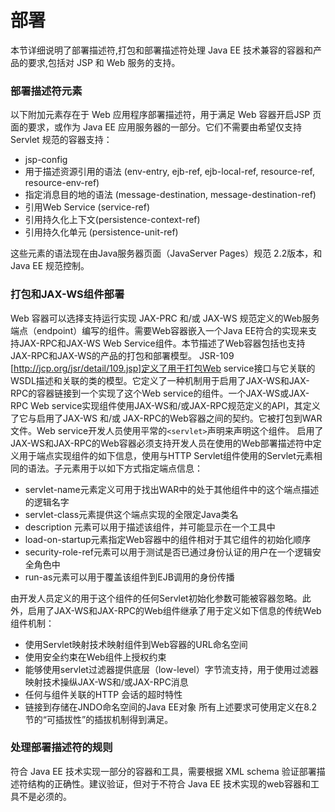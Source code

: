 # 部署

本节详细说明了部署描述符,打包和部署描述符处理 Java EE 技术兼容的容器和产品的要求,包括对 JSP 和 Web 服务的支持。

### 部署描述符元素

以下附加元素存在于 Web 应用程序部署描述符，用于满足 Web 容器开启JSP 页面的要求，或作为 Java EE 应用服务器的一部分。它们不需要由希望仅支持Servlet 规范的容器支持：

* jsp-config
* 用于描述资源引用的语法 (env-entry, ejb-ref, ejb-local-ref, resource-ref, resource-env-ref)
* 指定消息目的地的语法 (message-destination, message-destination-ref)
* 引用Web Service (service-ref)
* 引用持久化上下文(persistence-context-ref)
* 引用持久化单元 (persistence-unit-ref)

这些元素的语法现在由Java服务器页面（JavaServer Pages）规范 2.2版本，和 Java EE 规范控制。

### 打包和JAX-WS组件部署

Web 容器可以选择支持运行实现 JAX-PRC 和/或 JAX-WS 规范定义的Web服务端点（endpoint）编写的组件。需要Web容器嵌入一个Java EE符合的实现来支持JAX-RPC和JAX-WS Web Service组件。本节描述了Web容器包括也支持JAX-RPC和JAX-WS的产品的打包和部署模型。
JSR-109 [http://jcp.org/jsr/detail/109.jsp]定义了用于打包Web service接口与它关联的WSDL描述和关联的类的模型。它定义了一种机制用于启用了JAX-WS和JAX-RPC的容器链接到一个实现了这个Web service的组件。一个JAX-WS或JAX-RPC Web service实现组件使用JAX-WS和/或JAX-RPC规范定义的API，其定义了它与启用了JAX-WS 和/或 JAX-RPC的Web容器之间的契约。它被打包到WAR文件。Web service开发人员使用平常的`<servlet>`声明来声明这个组件。
启用了JAX-WS和JAX-RPC的Web容器必须支持开发人员在使用的Web部署描述符中定义用于端点实现组件的如下信息，使用与HTTP Servlet组件使用的Servlet元素相同的语法。子元素用于以如下方式指定端点信息：

* servlet-name元素定义可用于找出WAR中的处于其他组件中的这个端点描述的逻辑名字
* servlet-class元素提供这个端点实现的全限定Java类名
* description 元素可以用于描述该组件，并可能显示在一个工具中
* load-on-startup元素指定Web容器中的组件相对于其它组件的初始化顺序
* security-role-ref元素可以用于测试是否已通过身份认证的用户在一个逻辑安全角色中
* run-as元素可以用于覆盖该组件到EJB调用的身份传播

由开发人员定义的用于这个组件的任何Servlet初始化参数可能被容器忽略。此外，启用了JAX-WS和JAX-RPC的Web组件继承了用于定义如下信息的传统Web组件机制：

* 使用Servlet映射技术映射组件到Web容器的URL命名空间
* 使用安全约束在Web组件上授权约束
* 能够使用servlet过滤器提供底层（low-level）字节流支持，用于使用过滤器映射技术操纵JAX-WS和/或JAX-RPC消息
* 任何与组件关联的HTTP 会话的超时特性
* 链接到存储在JNDO命名空间的Java EE对象
所有上述要求可使用定义在8.2节的“可插拔性”的插拔机制得到满足。

### 处理部署描述符的规则

符合 Java EE 技术实现一部分的容器和工具，需要根据 XML schema 验证部署描述符结构的正确性。建议验证，但对于不符合 Java EE 技术实现的web容器和工具不是必须的。